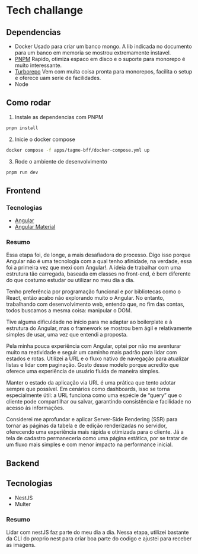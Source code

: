 # Tech challange
## Dependencias
- Docker
    Usado para criar um banco mongo. A lib indicada no documento para um banco em memoria se mostrou extremamente instavel.
- [PNPM](https://pnpm.io/workspaces)
    Rapido, otimiza espaco em disco e o suporte para monorepo é muito interessante.
- [Turborepo](https://turborepo.com/docs)
    Vem com muita coisa pronta para monorepos, facilita o setup e oferece uam serie de facilidades.
- Node

## Como rodar
1. Instale as dependencias com PNPM
```sh
pnpn install
```
2. Inicie o docker compose

```sh
docker compose -f apps/tagme-bff/docker-compose.yml up
```
3. Rode o ambiente de desenvolvimento
```sh
pnpm run dev
```

## Frontend
### Tecnologias
- [Angular](https://angular.dev/)
- [Angular Material](https://material.angular.dev/)
### Resumo
Essa etapa foi, de longe, a mais desafiadora do processo. Digo isso porque Angular não é uma tecnologia com a qual tenho afinidade, na verdade, essa foi a primeira vez que mexi com Angular!. A ideia de trabalhar com uma estrutura tão carregada, baseada em classes no front-end, é bem diferente do que costumo estudar ou utilizar no meu dia a dia.

Tenho preferência por programação funcional e por bibliotecas como o React, então acabo não explorando muito o Angular. No entanto, trabalhando com desenvolvimento web, entendo que, no fim das contas, todos buscamos a mesma coisa: manipular o DOM.

Tive alguma dificuldade no início para me adaptar ao boilerplate e à estrutura do Angular, mas o framework se mostrou bem ágil e relativamente simples de usar, uma vez que entendi a proposta.

Pela minha pouca experiência com Angular, optei por não me aventurar muito na reatividade e seguir um caminho mais padrão para lidar com estados e rotas. Utilizei a URL e o fluxo nativo de navegação para atualizar listas e lidar com paginação. Gosto desse modelo porque acredito que oferece uma experiência de usuário fluida de maneira simples.

Manter o estado da aplicação via URL é uma prática que tento adotar sempre que possível. Em cenários como dashboards, isso se torna especialmente útil: a URL funciona como uma espécie de “query” que o cliente pode compartilhar ou salvar, garantindo consistência e facilidade no acesso às informações.

Considerei me aprofundar e aplicar Server-Side Rendering (SSR) para tornar as páginas da tabela e de edição renderizadas no servidor, oferecendo uma experiência mais rápida e otimizada para o cliente. Já a tela de cadastro permaneceria como uma página estática, por se tratar de um fluxo mais simples e com menor impacto na performance inicial.

## Backend
## Tecnologias
- NestJS
- Multer

### Resumo
Lidar com nestJS faz parte do meu dia a dia. Nessa etapa, utilizei bastante da CLI do proprio nest para criar boa parte do codigo e ajustei para receber as imagens.
